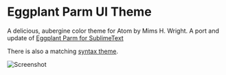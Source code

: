 # Eggplant Parm UI Theme

A delicious, aubergine color theme for Atom by Mims H. Wright. A port and update of [Eggplant Parm for SublimeText](http://github.com/mimshwright/sublime-eggplant-parm/)

There is also a matching [syntax theme](http://github.com/mimshwright/eggplant-parm-syntax).

![Screenshot](./sample.png)

